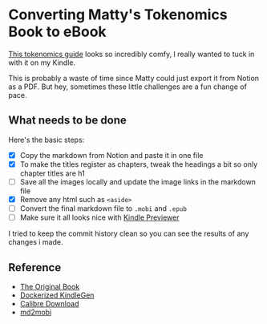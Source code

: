 # Converting Matty's Tokenomics Book to eBook

[This tokenomics guide](https://tokenomics-guide.notion.site/tokenomics-guide/Tokenomics-for-Builders-The-Comprehensive-Practitioner-s-Guide-to-Token-b5154feba117415cafd67678355e317b) looks so incredibly comfy, I really wanted to tuck in with it on my Kindle.

This is probably a waste of time since Matty could just export it from Notion as a PDF. But hey, sometimes these little challenges are a fun change of pace.

## What needs to be done

Here's the basic steps:

- [x] Copy the markdown from Notion and paste it in one file
- [x] To make the titles register as chapters, tweak the headings a bit so only chapter titles are h1
- [ ] Save all the images locally and update the image links in the markdown file
- [x] Remove any html such as `<aside>`
- [ ] Convert the final markdown file to `.mobi` and `.epub`
- [ ] Make sure it all looks nice with [Kindle Previewer](https://www.amazon.com/Kindle-Previewer/b?node=21381691011)

I tried to keep the commit history clean so you can see the results of any changes i made.

## Reference

- [The Original Book](https://tokenomics-guide.notion.site/tokenomics-guide/Tokenomics-for-Builders-The-Comprehensive-Practitioner-s-Guide-to-Token-b5154feba117415cafd67678355e317b)
- [Dockerized KindleGen](https://github.com/koenrh/docker-kindlegen)
- [Calibre Download](https://calibre-ebook.com/download_linux)
- [md2mobi](https://github.com/lapwat/md2mobi)
